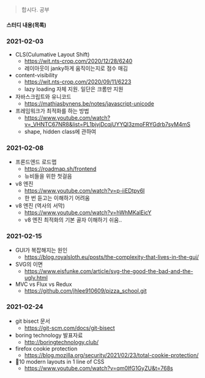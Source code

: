 > 합시다. 공부



#### 스터디 내용(목록)

### 2021-02-03
- CLS(Culumative Layout Shift)
  - https://wit.nts-crop.com/2020/12/28/6240
  - 레이아웃이 janky하게 움직이는지로 점수 매김
- content-visibility
  - https://wit.nts-crop.com/2020/09/11/6223
  - lazy loading 자체 지원. 일단은 크롬만 지원
- 자바스크립트와 유니코드
  - https://mathiasbynens.be/notes/javascript-unicode
- 프레임워크가 최적화를 하는 방법
  - https://www.youtube.com/watch?v=_VHNTC67NR8&list=PL1bjvjDcqjUYYQl3zmoFRYGdrb7syM4mS
  - shape, hidden class에 관하여


### 2021-02-08

- 프론드엔드 로드맵
  - https://roadmap.sh/frontend 
  - 뉴비들을 위한 첫걸음
- v8 엔진
  - https://www.youtube.com/watch?v=p-iiEDtpy6I
  - 한 번 듣고는 이해하기 어려움
- v8 엔진 (역사의 서막)
  - https://www.youtube.com/watch?v=hWhMKalEicY
  - v8 엔진 최적화의 기본 골자 이해하기 쉬움..
  
### 2021-02-15

- GUI가 복잡해지는 원인
  - https://blog.royalsloth.eu/posts/the-complexity-that-lives-in-the-gui/
- SVG의 이면
  - https://www.eisfunke.com/article/svg-the-good-the-bad-and-the-ugly.html
- MVC vs Flux vs Redux
  - https://github.com/jhlee910609/pizza_school.git


### 2021-02-24

- git bisect 문서
  - https://git-scm.com/docs/git-bisect
- boring technology 발표자료
  - http://boringtechnology.club/
- firefox cookie protection
  - https://blog.mozilla.org/security/2021/02/23/total-cookie-protection/
- 10 modern layouts in 1 line of CSS
  - https://www.youtube.com/watch?v=qm0IfG1GyZU&t=768s
